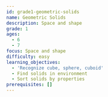 ```yaml
---
id: grade1-geometric-solids
name: Geometric Solids
description: Space and shape
grade: 1
ages:
  - 6
  - 7
focus: Space and shape
difficulty: easy
learning_objectives:
  - 'Recognize cube, sphere, cuboid'
  - Find solids in environment
  - Sort solids by properties
prerequisites: []
---
```

